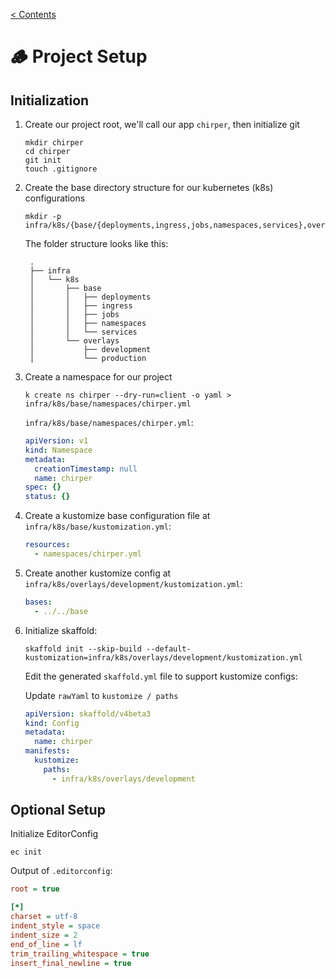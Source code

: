 [< Contents](../README.md#contents)

# :wood: Project Setup

## Initialization

1.  Create our project root, we'll call our app `chirper`, then initialize git

    ```shell
    mkdir chirper
    cd chirper
    git init
    touch .gitignore
    ```

2.  Create the base directory structure for our kubernetes (k8s) configurations

    ```shell
    mkdir -p infra/k8s/{base/{deployments,ingress,jobs,namespaces,services},overlays/{development,production}}
    ```

    The folder structure looks like this:

         .
         ├── infra
         │   └── k8s
         │       ├── base
         │       │   ├── deployments
         │       │   ├── ingress
         │       │   ├── jobs
         │       │   ├── namespaces
         │       │   └── services
         │       └── overlays
         │           ├── development
         │           └── production

3.  Create a namespace for our project

    ```shell
    k create ns chirper --dry-run=client -o yaml > infra/k8s/base/namespaces/chirper.yml
    ```

    `infra/k8s/base/namespaces/chirper.yml`:

    ```yaml
    apiVersion: v1
    kind: Namespace
    metadata:
      creationTimestamp: null
      name: chirper
    spec: {}
    status: {}
    ```

4.  Create a kustomize base configuration file at `infra/k8s/base/kustomization.yml`:

    ```yml
    resources:
      - namespaces/chirper.yml
    ```

5.  Create another kustomize config at `infra/k8s/overlays/development/kustomization.yml`:

    ```yml
    bases:
      - ../../base
    ```

6.  Initialize skaffold:

    ```shell
    skaffold init --skip-build --default-kustomization=infra/k8s/overlays/development/kustomization.yml
    ```

    Edit the generated `skaffold.yml` file to support kustomize configs:

    Update `rawYaml` to `kustomize / paths`

    ```yaml
    apiVersion: skaffold/v4beta3
    kind: Config
    metadata:
      name: chirper
    manifests:
      kustomize:
        paths:
          - infra/k8s/overlays/development
    ```

## Optional Setup

Initialize EditorConfig

```shell
ec init
```

Output of `.editorconfig`:

```ini
root = true

[*]
charset = utf-8
indent_style = space
indent_size = 2
end_of_line = lf
trim_trailing_whitespace = true
insert_final_newline = true
```
